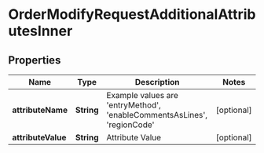 

# OrderModifyRequestAdditionalAttributesInner


## Properties

| Name | Type | Description | Notes |
|------------ | ------------- | ------------- | -------------|
|**attributeName** | **String** | Example values are &#39;entryMethod&#39;, &#39;enableCommentsAsLines&#39;, &#39;regionCode&#39; |  [optional] |
|**attributeValue** | **String** | Attribute Value |  [optional] |



